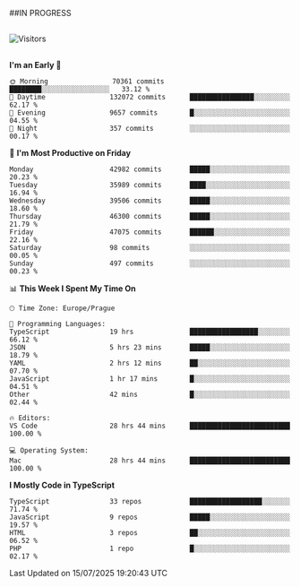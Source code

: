 ##IN PROGRESS
##
![Visitors](https://komarev.com/ghpvc/?username=petrbui&style=for-the-badge&label=Visitors+👀)



##
<!--
[![My GitHub stats](https://github-readme-stats.vercel.app/api?username=petrbui&theme=github_dark)](https://github.com/anuraghazra/github-readme-stats)

[![My wakatime stats](https://github-readme-stats.vercel.app/api/wakatime?username=petrbui&theme=github_dark)](https://github.com/anuraghazra/github-readme-stats)
-->
<!--START_SECTION:waka-->
**I'm an Early 🐤** 

```text
🌞 Morning                70361 commits       ████████░░░░░░░░░░░░░░░░░   33.12 % 
🌆 Daytime                132072 commits      ████████████████░░░░░░░░░   62.17 % 
🌃 Evening                9657 commits        █░░░░░░░░░░░░░░░░░░░░░░░░   04.55 % 
🌙 Night                  357 commits         ░░░░░░░░░░░░░░░░░░░░░░░░░   00.17 % 
```
📅 **I'm Most Productive on Friday** 

```text
Monday                   42982 commits       █████░░░░░░░░░░░░░░░░░░░░   20.23 % 
Tuesday                  35989 commits       ████░░░░░░░░░░░░░░░░░░░░░   16.94 % 
Wednesday                39506 commits       █████░░░░░░░░░░░░░░░░░░░░   18.60 % 
Thursday                 46300 commits       █████░░░░░░░░░░░░░░░░░░░░   21.79 % 
Friday                   47075 commits       ██████░░░░░░░░░░░░░░░░░░░   22.16 % 
Saturday                 98 commits          ░░░░░░░░░░░░░░░░░░░░░░░░░   00.05 % 
Sunday                   497 commits         ░░░░░░░░░░░░░░░░░░░░░░░░░   00.23 % 
```


📊 **This Week I Spent My Time On** 

```text
🕑︎ Time Zone: Europe/Prague

💬 Programming Languages: 
TypeScript               19 hrs              █████████████████░░░░░░░░   66.12 % 
JSON                     5 hrs 23 mins       █████░░░░░░░░░░░░░░░░░░░░   18.79 % 
YAML                     2 hrs 12 mins       ██░░░░░░░░░░░░░░░░░░░░░░░   07.70 % 
JavaScript               1 hr 17 mins        █░░░░░░░░░░░░░░░░░░░░░░░░   04.51 % 
Other                    42 mins             █░░░░░░░░░░░░░░░░░░░░░░░░   02.44 % 

🔥 Editors: 
VS Code                  28 hrs 44 mins      █████████████████████████   100.00 % 

💻 Operating System: 
Mac                      28 hrs 44 mins      █████████████████████████   100.00 % 
```

**I Mostly Code in TypeScript** 

```text
TypeScript               33 repos            ██████████████████░░░░░░░   71.74 % 
JavaScript               9 repos             █████░░░░░░░░░░░░░░░░░░░░   19.57 % 
HTML                     3 repos             ██░░░░░░░░░░░░░░░░░░░░░░░   06.52 % 
PHP                      1 repo              █░░░░░░░░░░░░░░░░░░░░░░░░   02.17 % 
```




 Last Updated on 15/07/2025 19:20:43 UTC
<!--END_SECTION:waka-->

